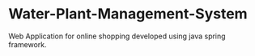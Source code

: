 # Water-Plant-Management-System
Web Application for online shopping developed using java spring framework.
